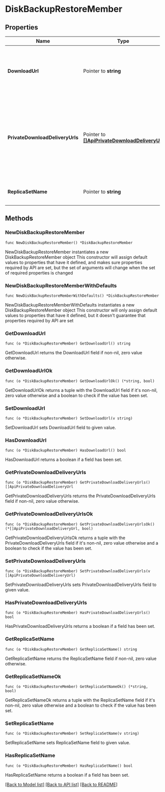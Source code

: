# DiskBackupRestoreMember

## Properties

Name | Type | Description | Notes
------------ | ------------- | ------------- | -------------
**DownloadUrl** | Pointer to **string** | One Uniform Resource Locator that points to the compressed snapshot files for manual download. MongoDB Cloud returns this parameter when &#x60;\&quot;deliveryType\&quot; : \&quot;download\&quot;&#x60;. | [optional] [readonly] 
**PrivateDownloadDeliveryUrls** | Pointer to [**[]ApiPrivateDownloadDeliveryUrl**](ApiPrivateDownloadDeliveryUrl.md) | One or more Uniform Resource Locators (URLs) that point to the compressed snapshot files for manual download and the corresponding private endpoint(s). MongoDB Cloud returns this parameter when &#x60;\&quot;deliveryType\&quot; : \&quot;download\&quot;&#x60; and the download can be performed privately. | [optional] [readonly] 
**ReplicaSetName** | Pointer to **string** | Human-readable label that identifies the replica set on the sharded cluster. | [optional] [readonly] 

## Methods

### NewDiskBackupRestoreMember

`func NewDiskBackupRestoreMember() *DiskBackupRestoreMember`

NewDiskBackupRestoreMember instantiates a new DiskBackupRestoreMember object
This constructor will assign default values to properties that have it defined,
and makes sure properties required by API are set, but the set of arguments
will change when the set of required properties is changed

### NewDiskBackupRestoreMemberWithDefaults

`func NewDiskBackupRestoreMemberWithDefaults() *DiskBackupRestoreMember`

NewDiskBackupRestoreMemberWithDefaults instantiates a new DiskBackupRestoreMember object
This constructor will only assign default values to properties that have it defined,
but it doesn't guarantee that properties required by API are set

### GetDownloadUrl

`func (o *DiskBackupRestoreMember) GetDownloadUrl() string`

GetDownloadUrl returns the DownloadUrl field if non-nil, zero value otherwise.

### GetDownloadUrlOk

`func (o *DiskBackupRestoreMember) GetDownloadUrlOk() (*string, bool)`

GetDownloadUrlOk returns a tuple with the DownloadUrl field if it's non-nil, zero value otherwise
and a boolean to check if the value has been set.

### SetDownloadUrl

`func (o *DiskBackupRestoreMember) SetDownloadUrl(v string)`

SetDownloadUrl sets DownloadUrl field to given value.

### HasDownloadUrl

`func (o *DiskBackupRestoreMember) HasDownloadUrl() bool`

HasDownloadUrl returns a boolean if a field has been set.
### GetPrivateDownloadDeliveryUrls

`func (o *DiskBackupRestoreMember) GetPrivateDownloadDeliveryUrls() []ApiPrivateDownloadDeliveryUrl`

GetPrivateDownloadDeliveryUrls returns the PrivateDownloadDeliveryUrls field if non-nil, zero value otherwise.

### GetPrivateDownloadDeliveryUrlsOk

`func (o *DiskBackupRestoreMember) GetPrivateDownloadDeliveryUrlsOk() (*[]ApiPrivateDownloadDeliveryUrl, bool)`

GetPrivateDownloadDeliveryUrlsOk returns a tuple with the PrivateDownloadDeliveryUrls field if it's non-nil, zero value otherwise
and a boolean to check if the value has been set.

### SetPrivateDownloadDeliveryUrls

`func (o *DiskBackupRestoreMember) SetPrivateDownloadDeliveryUrls(v []ApiPrivateDownloadDeliveryUrl)`

SetPrivateDownloadDeliveryUrls sets PrivateDownloadDeliveryUrls field to given value.

### HasPrivateDownloadDeliveryUrls

`func (o *DiskBackupRestoreMember) HasPrivateDownloadDeliveryUrls() bool`

HasPrivateDownloadDeliveryUrls returns a boolean if a field has been set.
### GetReplicaSetName

`func (o *DiskBackupRestoreMember) GetReplicaSetName() string`

GetReplicaSetName returns the ReplicaSetName field if non-nil, zero value otherwise.

### GetReplicaSetNameOk

`func (o *DiskBackupRestoreMember) GetReplicaSetNameOk() (*string, bool)`

GetReplicaSetNameOk returns a tuple with the ReplicaSetName field if it's non-nil, zero value otherwise
and a boolean to check if the value has been set.

### SetReplicaSetName

`func (o *DiskBackupRestoreMember) SetReplicaSetName(v string)`

SetReplicaSetName sets ReplicaSetName field to given value.

### HasReplicaSetName

`func (o *DiskBackupRestoreMember) HasReplicaSetName() bool`

HasReplicaSetName returns a boolean if a field has been set.

[[Back to Model list]](../README.md#documentation-for-models) [[Back to API list]](../README.md#documentation-for-api-endpoints) [[Back to README]](../README.md)



